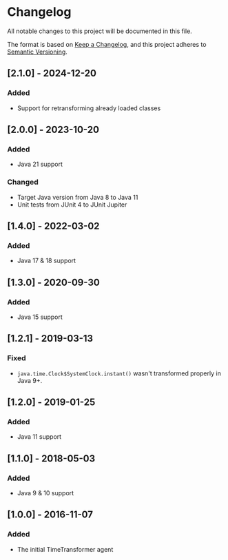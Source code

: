 # Changelog
All notable changes to this project will be documented in this file.

The format is based on [Keep a Changelog](https://keepachangelog.com/en/1.0.0/),
and this project adheres to [Semantic Versioning](https://semver.org/spec/v2.0.0.html).

## [2.1.0] - 2024-12-20
### Added
- Support for retransforming already loaded classes

## [2.0.0] - 2023-10-20
### Added
- Java 21 support

### Changed
- Target Java version from Java 8 to Java 11
- Unit tests from JUnit 4 to JUnit Jupiter

## [1.4.0] - 2022-03-02
### Added
- Java 17 & 18 support

## [1.3.0] - 2020-09-30
### Added
- Java 15 support

## [1.2.1] - 2019-03-13
### Fixed
- `java.time.Clock$SystemClock.instant()` wasn't transformed properly in Java 9+.

## [1.2.0] - 2019-01-25
### Added
- Java 11 support

## [1.1.0] - 2018-05-03
### Added
- Java 9 & 10 support

## [1.0.0] - 2016-11-07
### Added
- The initial TimeTransformer agent

